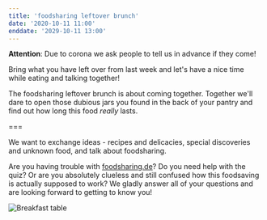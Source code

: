 ```yaml
---
title: 'foodsharing leftover brunch'
date: '2020-10-11 11:00'
enddate: '2029-10-11 13:00'
---
```


**Attention**: Due to corona we ask people to tell us in advance if they come!

Bring what you have left over from last week and let's have a nice time while eating and talking together!

The foodsharing leftover brunch is about coming together.
Together we'll dare to open those dubious jars you found in the back of your pantry and find out how long this food _really_ lasts.

===

We want to exchange ideas - recipes and delicacies, special discoveries and unknown food, and talk about foodsharing.

Are you having trouble with [foodsharing.de](https://foodsharing.de)? Do you need help with the quiz? Or are you absolutely clueless and still confused how this foodsaving is actually supposed to work?
We gladly answer all of your questions and are looking forward to getting to know you!

![Breakfast table](/pics/breakfast.jpg)
